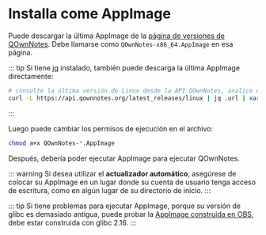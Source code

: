 # Installa come AppImage

Puede descargar la última AppImage de la [página de versiones de QOwnNotes](https://github.com/pbek/QOwnNotes/releases). Debe llamarse como `QOwnNotes-x86_64.AppImage` en esa página.

::: tip
Si tiene [jq](https://stedolan.github.io/jq/) instalado, también puede descarga la última AppImage directamente:

```bash
# consulte la última versión de Linux desde la API QOwnNotes, analice el JSON para la URL y descárguelo
curl -L https://api.qownnotes.org/latest_releases/linux | jq .url | xargs curl -Lo QOwnNotes-x86_64.AppImage
```
:::

Luego puede cambiar los permisos de ejecución en el archivo:

```bash
chmod a+x QOwnNotes-*.AppImage
```

Después, debería poder ejecutar AppImage para ejecutar QOwnNotes.

::: warning
Si desea utilizar el **actualizador automático**, asegúrese de colocar su AppImage en un lugar donde su cuenta de usuario tenga acceso de escritura, como en algún lugar de su directorio de inicio.
:::

::: tip
Si tiene problemas para ejecutar AppImage, porque su versión de glibc es demasiado antigua, puede probar la [AppImage construida en OBS](https://download.opensuse.org/repositories/home:/pbek:/QOwnNotes/AppImage/QOwnNotes-latest-x86_64.AppImage), debe estar construida con glibc 2.16.
:::
